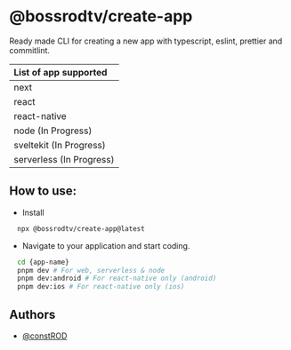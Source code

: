 # @bossrodtv/create-app

Ready made CLI for creating a new app with typescript, eslint, prettier and commitlint.

| List of app supported    |
| :----------------------- |
| next                     |
| react                    |
| react-native             |
| node (In Progress)       |
| sveltekit (In Progress)  |
| serverless (In Progress) |

## How to use:

- Install

```bash
  npx @bossrodtv/create-app@latest
```

- Navigate to your application and start coding.

```bash
  cd {app-name}
  pnpm dev # For web, serverless & node
  pnpm dev:android # For react-native only (android)
  pnpm dev:ios # For react-native only (ios)
```

## Authors

- [@constROD](https://www.github.com/constROD)

